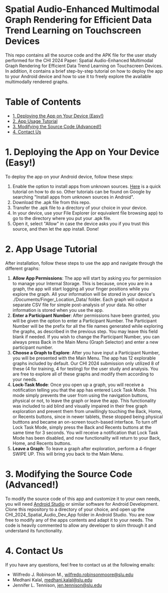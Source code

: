 <!-- omit from toc -->
# Spatial Audio-Enhanced Multimodal Graph Rendering for Efficient Data Trend Learning on Touchscreen Devices
This repo contains all the source code and the APK file for the user study performed for the CHI 2024 Paper: Spatial Audio-Enhanced Multimodal Graph Rendering for Efficient Data Trend Learning on Touchscreen Devices. In addition, it contains a brief step-by-step tutorial on how to deploy the app to your Android device and how to use it to freely explore the available multimodally rendered graphs.

<!-- omit from toc -->
# Table of Contents
- [1. Deploying the App on Your Device (Easy!)](#1-deploying-the-app-on-your-device-easy)
- [2. App Usage Tutorial](#2-app-usage-tutorial)
- [3. Modifying the Source Code (Advanced!)](#3-modifying-the-source-code-advanced)
- [4. Contact Us](#4-contact-us)


# 1. Deploying the App on Your Device (Easy!)
To deploy the app on your Android device, follow these steps:
1. Enable the option to install apps from unknown sources. [Here](https://www.androidauthority.com/how-to-install-apks-31494/) is a quick tutorial on how to do so. Other tutorials can be found on Google by searching "Install apps from unknown sources in Android".
2. Download the .apk file from this repo. 
3. Transfer the .apk file to a directory of your choice in your device. 
6. In your device, use your File Explorer (or equivalent file browsing app) to go to the directory where you put your .apk file.
7. Open it, select "Allow" in case the device asks you if you trust this source, and then let the app install. Done!

# 2. App Usage Tutorial
After installation, follow these steps to use the app and navigate through the different graphs:
1. **Allow App Permissions**: The app will start by asking you for permission to manage your Internal Storage. This is because, once you are in a graph, the app will start logging all your finger positions while you explore the graph. All your information will be stored in your device's ./Documents/Finger_Location_Data/ folder. Each graph will output a separate CSV file for simple post-analysis of your data. No other information is stored when you use the app. 
2. **Enter a Participant Number**: After permissions have been granted, you will be given the option to enter a Participant Number. The Participant Number will be the prefix for all the file names generated while exploring the graphs, as described in the previous step. You may leave this field blank if needed. If you wish to change the Participant Number, you can always press Back in the Main Menu (Graph Selector) and enter a new participant number. 
3. **Choose a Graph to Explore**: After you have input a Participant Number, you will be presented with the Main Menu. The app has 12 explorable graphs included by default. Our CHI 2024 submission only utilized 8 of these (4 for training, 4 for testing) for the user study and analysis. You are free to explore all of these graphs and modify them according to your needs.
4. **Lock-Task Mode**: Once you open up a graph, you will receive a notification telling you that the app has entered Lock Task Mode. This mode simply prevents the user from using the navigation buttons, physical or not, to leave the graph or leave the app. This functionality was included to aid blind and visually impaired in their free graph exploration and prevent them from unwillingly touching the Back, Home, or Recents buttons, since in newer tablets, these stopped being physical butttons and became an on-screen touch-based interface. To turn off Lock Task Mode, simply press the Back and Recents buttons at the same time for 3 seconds. You will receive a notification that Lock Task Mode has been disabled, and now functionality will return to your Back, Home, and Recents buttons.
5. **Leave a Graph**: To leave a graph after exploration, perform a 4-finger SWIPE UP. This will bring you back to the Main Menu. 
  

# 3. Modifying the Source Code (Advanced!)
To modify the source code of this app and customize it to your own needs, you will need [Android Studio](https://developer.android.com/studio?gad_source=1&gclid=Cj0KCQiAoKeuBhCoARIsAB4WxtdRhJsgphPmlxnRHIUZieIOhDLoCclxkKIc5MZgmkvwq3NGdQtLwkUaAvVnEALw_wcB&gclsrc=aw.ds) or similar software for Android Development. Clone this repository to a directory of your choice, and open up the CHI_2024_Spatial_Audio_Dev_App folder in Android Studio. You are now free to modify any of the apps contents and adapt it to your needs. The code is heavily commented to allow any developer to skim through it and understand its functionality.

# 4. Contact Us
If you have any questions, feel free to contact us at the following emails:
- Wilfredo J. Robinson M., wilfredo.robinsonmoore@slu.edu
- Medhani Kalal, medhani.kalal@slu.edu
- Jennifer L. Tennison, jen.tennison@slu.edu
